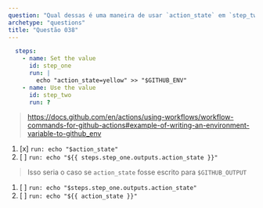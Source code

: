 ```yaml
---
question: "Qual dessas é uma maneira de usar `action_state` em `step_two`?"
archetype: "questions"
title: "Questão 038"
---
```


```yaml
  steps:
    - name: Set the value
      id: step_one
      run: |
        echo "action_state=yellow" >> "$GITHUB_ENV"
    - name: Use the value
      id: step_two
      run: ?
```
> https://docs.github.com/en/actions/using-workflows/workflow-commands-for-github-actions#example-of-writing-an-environment-variable-to-github_env
1. [x] `run: echo "$action_state"`
1. [ ] `run: echo "${{ steps.step_one.outputs.action_state }}"`
> Isso seria o caso se `action_state` fosse escrito para `$GITHUB_OUTPUT`
1. [ ] `run: echo "$steps.step_one.outputs.action_state"`
1. [ ] `run: echo "${{ action_state }}"`
